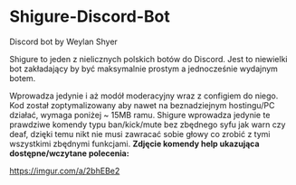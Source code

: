 # Shigure-Discord-Bot
Discord bot by Weylan Shyer

Shigure to jeden z nielicznych polskich botów do Discord.
Jest to niewielki bot zakładający by być maksymalnie prostym a jednocześnie wydajnym botem.

Wprowadza jedynie i aż modół moderacyjny wraz z configiem do niego.
Kod został zoptymalizowany aby nawet na beznadziejnym hostingu/PC działać, wymaga poniżej ~ 15MB ramu.
Shigure wprowadza jedynie te prawdziwe komendy typu ban/kick/mute bez zbędnego syfu jak warn czy deaf, dzięki temu
nikt nie musi zawracać sobie głowy co zrobić z tymi wszystkimi zbędnymi funkcjami.
**Zdjęcie komendy help ukazująca dostępne/wczytane polecenia:**

https://imgur.com/a/2bhEBe2
